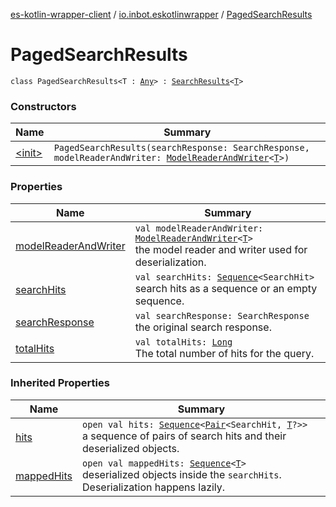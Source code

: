 [es-kotlin-wrapper-client](../../index.md) / [io.inbot.eskotlinwrapper](../index.md) / [PagedSearchResults](./index.md)

# PagedSearchResults

`class PagedSearchResults<T : `[`Any`](https://kotlinlang.org/api/latest/jvm/stdlib/kotlin/-any/index.html)`> : `[`SearchResults`](../-search-results/index.md)`<`[`T`](index.md#T)`>`

### Constructors

| Name | Summary |
|---|---|
| [&lt;init&gt;](-init-.md) | `PagedSearchResults(searchResponse: SearchResponse, modelReaderAndWriter: `[`ModelReaderAndWriter`](../-model-reader-and-writer/index.md)`<`[`T`](index.md#T)`>)` |

### Properties

| Name | Summary |
|---|---|
| [modelReaderAndWriter](model-reader-and-writer.md) | `val modelReaderAndWriter: `[`ModelReaderAndWriter`](../-model-reader-and-writer/index.md)`<`[`T`](index.md#T)`>`<br>the model reader and writer used for deserialization. |
| [searchHits](search-hits.md) | `val searchHits: `[`Sequence`](https://kotlinlang.org/api/latest/jvm/stdlib/kotlin.sequences/-sequence/index.html)`<SearchHit>`<br>search hits as a sequence or an empty sequence. |
| [searchResponse](search-response.md) | `val searchResponse: SearchResponse`<br>the original search response. |
| [totalHits](total-hits.md) | `val totalHits: `[`Long`](https://kotlinlang.org/api/latest/jvm/stdlib/kotlin/-long/index.html)<br>The total number of hits for the query. |

### Inherited Properties

| Name | Summary |
|---|---|
| [hits](../-search-results/hits.md) | `open val hits: `[`Sequence`](https://kotlinlang.org/api/latest/jvm/stdlib/kotlin.sequences/-sequence/index.html)`<`[`Pair`](https://kotlinlang.org/api/latest/jvm/stdlib/kotlin/-pair/index.html)`<SearchHit, `[`T`](../-search-results/index.md#T)`?>>`<br>a sequence of pairs of search hits and their deserialized objects. |
| [mappedHits](../-search-results/mapped-hits.md) | `open val mappedHits: `[`Sequence`](https://kotlinlang.org/api/latest/jvm/stdlib/kotlin.sequences/-sequence/index.html)`<`[`T`](../-search-results/index.md#T)`>`<br>deserialized objects inside the `searchHits`. Deserialization happens lazily. |
